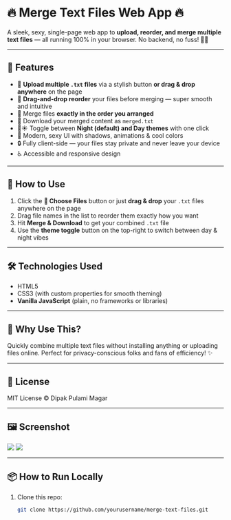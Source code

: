 # 🔥 Merge Text Files Web App 🔥

A sleek, sexy, single-page web app to **upload, reorder, and merge multiple text files** — all running 100% in your browser. No backend, no fuss! 🚀✨

---

## 🚀 Features

- 📂 **Upload multiple `.txt` files** via a stylish button **or drag & drop anywhere** on the page  
- 🔄 **Drag-and-drop reorder** your files before merging — super smooth and intuitive  
- 📄 Merge files **exactly in the order you arranged**  
- 💾 Download your merged content as `merged.txt`  
- 🌙☀️ Toggle between **Night (default) and Day themes** with one click  
- 💅 Modern, sexy UI with shadows, animations & cool colors  
- 🔒 Fully client-side — your files stay private and never leave your device  
- ♿ Accessible and responsive design  

---

## 🎯 How to Use

1. Click the **📂 Choose Files** button or just **drag & drop** your `.txt` files anywhere on the page  
2. Drag file names in the list to reorder them exactly how you want  
3. Hit **Merge & Download** to get your combined `.txt` file  
4. Use the **theme toggle** button on the top-right to switch between day & night vibes  

---

## 🛠️ Technologies Used

- HTML5  
- CSS3 (with custom properties for smooth theming)  
- **Vanilla JavaScript** (plain, no frameworks or libraries)  

---

## 🤔 Why Use This?

Quickly combine multiple text files without installing anything or uploading files online. Perfect for privacy-conscious folks and fans of efficiency! ✨

---

## 📄 License

MIT License © Dipak Pulami Magar

---

## 🖼️ Screenshot

![](images/screenshot-1.jpg)
![](images/screenshot-2.jpg)

---

## 📦 How to Run Locally

1. Clone this repo:

   ```bash
   git clone https://github.com/yourusername/merge-text-files.git

